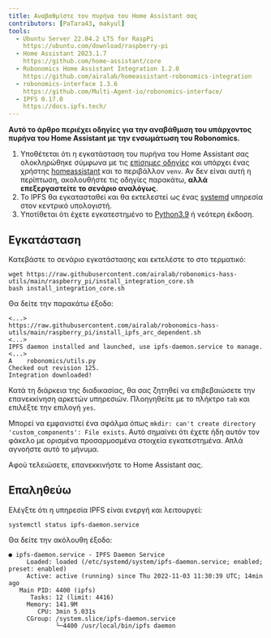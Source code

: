 ```yaml
---
title: Αναβαθμίστε τον πυρήνα του Home Assistant σας
contributors: [PaTara43, makyul]
tools:   
  - Ubuntu Server 22.04.2 LTS for RaspPi
    https://ubuntu.com/download/raspberry-pi
  - Home Assistant 2023.1.7
    https://github.com/home-assistant/core
  - Robonomics Home Assistant Integration 1.2.0
    https://github.com/airalab/homeassistant-robonomics-integration
  - robonomics-interface 1.3.6
    https://github.com/Multi-Agent-io/robonomics-interface/
  - IPFS 0.17.0
    https://docs.ipfs.tech/
---
```


**Αυτό το άρθρο περιέχει οδηγίες για την αναβάθμιση του υπάρχοντος πυρήνα του Home Assistant με την ενσωμάτωση του Robonomics.**

<robo-wiki-picture src="home-assistant/ha_core.png" />

<robo-wiki-note type="warning" title="DISCLAIMER">

  1. Υποθέτεται ότι η εγκατάσταση του πυρήνα του Home Assistant σας ολοκληρώθηκε σύμφωνα με τις [επίσημες οδηγίες](https://www.home-assistant.io/installation/raspberrypi#install-home-assistant-core) και υπάρχει ένας χρήστης <u>homeassistant</u> και το περιβάλλον `venv`. Αν δεν είναι αυτή η περίπτωση, ακολουθήστε τις οδηγίες παρακάτω, **αλλά επεξεργαστείτε το σενάριο αναλόγως**.
  2. Το IPFS θα εγκατασταθεί και θα εκτελεστεί ως ένας <u>systemd</u> υπηρεσία στον κεντρικό υπολογιστή.
  3. Υποτίθεται ότι έχετε εγκατεστημένο το [Python3.9](https://www.python.org/downloads/) ή νεότερη έκδοση.

</robo-wiki-note>

## Εγκατάσταση

Κατεβάστε το σενάριο εγκατάστασης και εκτελέστε το στο τερματικό:

<code-helper additionalLine="rasppi_username@rasppi_hostname">

  
```shell
wget https://raw.githubusercontent.com/airalab/robonomics-hass-utils/main/raspberry_pi/install_integration_core.sh
bash install_integration_core.sh
```

</code-helper>

Θα δείτε την παρακάτω έξοδο:

<code-helper additionalLine="rasppi_username@rasppi_hostname">


```shell
<...>
https://raw.githubusercontent.com/airalab/robonomics-hass-utils/main/raspberry_pi/install_ipfs_arc_dependent.sh
<...>
IPFS daemon installed and launched, use ipfs-daemon.service to manage.
<...>
A    robonomics/utils.py
Checked out revision 125.
Integration downloaded!
```

</code-helper>

Κατά τη διάρκεια της διαδικασίας, θα σας ζητηθεί να επιβεβαιώσετε την επανεκκίνηση αρκετών υπηρεσιών. Πλοηγηθείτε με το πλήκτρο `tab` και επιλέξτε την επιλογή `yes`.
  
<robo-wiki-note type="note" title="Error: `custom_components` exists">

  Μπορεί να εμφανιστεί ένα σφάλμα όπως `mkdir: can't create directory 'custom_components': File exists`. Αυτό σημαίνει ότι έχετε ήδη αυτόν τον φάκελο με ορισμένα προσαρμοσμένα στοιχεία εγκατεστημένα. Απλά αγνοήστε αυτό το μήνυμα.

</robo-wiki-note>
  
Αφού τελειώσετε, επανεκκινήστε το Home Assistant σας.

## Επαληθεύω

Ελέγξτε ότι η υπηρεσία IPFS είναι ενεργή και λειτουργεί:

<code-helper additionalLine="rasppi_username@rasppi_hostname">

```shell
systemctl status ipfs-daemon.service 
```

</code-helper>

Θα δείτε την ακόλουθη έξοδο:

<code-helper additionalLine="rasppi_username@rasppi_hostname">

```
● ipfs-daemon.service - IPFS Daemon Service
     Loaded: loaded (/etc/systemd/system/ipfs-daemon.service; enabled; preset: enabled)
     Active: active (running) since Thu 2022-11-03 11:30:39 UTC; 14min ago
   Main PID: 4400 (ipfs)
      Tasks: 12 (limit: 4416)
     Memory: 141.9M
        CPU: 3min 5.031s
     CGroup: /system.slice/ipfs-daemon.service
             └─4400 /usr/local/bin/ipfs daemon
```

</code-helper>
